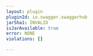 ```yaml
---
layout: plugin
pluginId: io.swagger.swaggerhub
jarSha1: INVALID
isJarAvailable: true
error: NONE
violations: []

---
```

